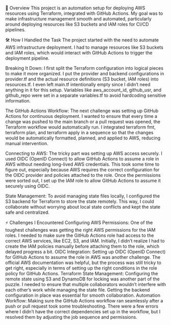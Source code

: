 🚀 Overview
This project is an automation setup for deploying AWS resources using Terraform, integrated with GitHub Actions. 
My goal was to make infrastructure management smooth and automated, particularly around deploying resources like S3 buckets and IAM roles for CI/CD pipelines.

🛠️ How I Handled the Task
The project started with the need to automate AWS infrastructure deployment. 
I had to manage resources like S3 buckets and IAM roles, which would interact with GitHub Actions to trigger the deployment pipeline.

Breaking It Down:
I first split the Terraform configuration into logical pieces to make it more organized. I put the provider and backend configurations in provider.tf and the actual resource definitions (S3 bucket, IAM roles) into resources.tf. I even left main.tf intentionally empty since I didn’t need anything in it for this setup.
Variables like aws_account_id, github_usr, and github_repo were set in a separate variables.tf to avoid hardcoding sensitive information.

The GitHub Actions Workflow:
The next challenge was setting up GitHub Actions for continuous deployment. I wanted to ensure that every time a change was pushed to the main branch or a pull request was opened, the Terraform workflow would automatically run.
I integrated terraform fmt, terraform plan, and terraform apply in a sequence so that the changes would be automatically formatted, planned, and applied to AWS, reducing manual intervention.

Connecting to AWS:
The tricky part was setting up AWS access securely. I used OIDC (OpenID Connect) to allow GitHub Actions to assume a role in AWS without needing long-lived AWS credentials. This took some time to figure out, especially because AWS requires the correct configuration for the OIDC provider and policies attached to the role.
Once the permissions were sorted out, I set up the IAM role to allow GitHub Actions to assume it securely using OIDC.

State Management:
To avoid managing state files locally, I configured the S3 backend for Terraform to store the state remotely. This way, I could collaborate without worrying about local state conflicts and kept the state safe and centralized.

⚡ Challenges I Encountered
Configuring AWS Permissions:
One of the toughest challenges was getting the right AWS permissions for the IAM roles. I needed to make sure the GitHub Actions role had access to the correct AWS services, like EC2, S3, and IAM. Initially, I didn’t realize I had to create the IAM policies manually before attaching them to the role, which delayed progress a bit.
OIDC Integration:
Setting up OIDC (OpenID Connect) for GitHub Actions to assume the role in AWS was another challenge. The official AWS documentation was helpful, but the process was still tricky to get right, especially in terms of setting up the right conditions in the role policy for GitHub Actions.
Terraform State Management:
Configuring the remote state using S3 and DynamoDB for locking was another part of the puzzle. I needed to ensure that multiple collaborators wouldn’t interfere with each other’s work while managing the state file. Getting the backend configuration in place was essential for smooth collaboration.
Automation Workflow:
Making sure the GitHub Actions workflow ran seamlessly after a push or pull request took some troubleshooting. There were a few errors where I didn’t have the correct dependencies set up in the workflow, but I resolved them by adjusting the job sequence and permissions.
